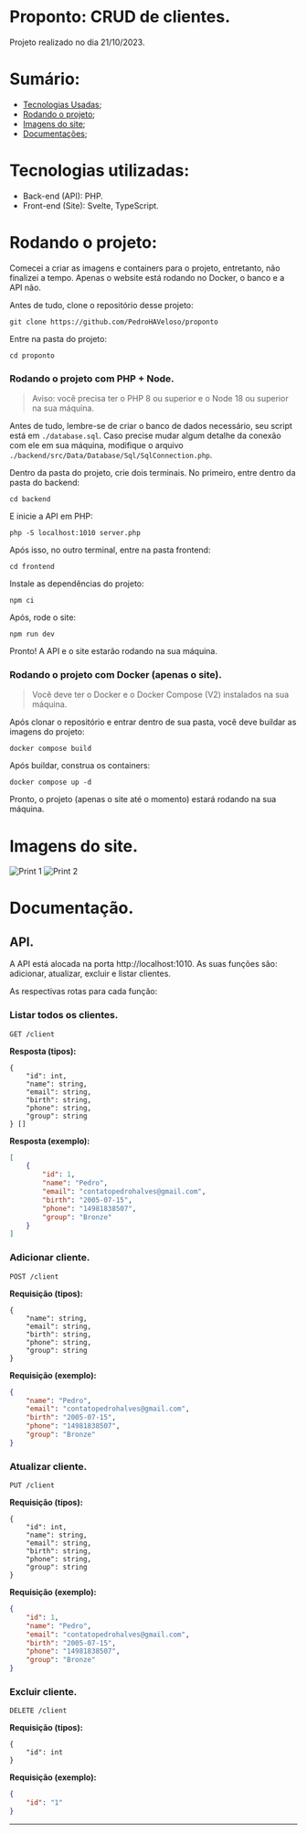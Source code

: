 # Proponto: CRUD de clientes.

Projeto realizado no dia 21/10/2023.

# Sumário:

- [Tecnologias Usadas](#tecnologias-utilizadas);
- [Rodando o projeto](#tecnologias-utilizadas);
- [Imagens do site](#imagens-do-site);
- [Documentações](#documentação);

# Tecnologias utilizadas:

- Back-end (API): PHP.
- Front-end (Site): Svelte, TypeScript.

# Rodando o projeto:

Comecei a criar as imagens e containers para o projeto, entretanto, não finalizei a tempo. Apenas o website está rodando no Docker, o banco e a API não.

Antes de tudo, clone o repositório desse projeto:

    git clone https://github.com/PedroHAVeloso/proponto

Entre na pasta do projeto:

    cd proponto

### Rodando o projeto com PHP + Node.

> Aviso: você precisa ter o PHP 8 ou superior e o Node 18 ou superior na sua máquina.

Antes de tudo, lembre-se de criar o banco de dados necessário, seu script está em `./database.sql`. Caso precise mudar algum detalhe da conexão com ele em sua máquina, modifique o arquivo `./backend/src/Data/Database/Sql/SqlConnection.php`.

Dentro da pasta do projeto, crie dois terminais. No primeiro, entre dentro da pasta do backend:

    cd backend

E inicie a API em PHP:

    php -S localhost:1010 server.php

Após isso, no outro terminal, entre na pasta frontend:

    cd frontend

Instale as dependências do projeto:

    npm ci

Após, rode o site:

    npm run dev

Pronto! A API e o site estarão rodando na sua máquina.

### Rodando o projeto com Docker (apenas o site).

> Você deve ter o Docker e o Docker Compose (V2) instalados na sua máquina.

Após clonar o repositório e entrar dentro de sua pasta, você deve buildar as imagens do projeto:

    docker compose build

Após buildar, construa os containers:

    docker compose up -d

Pronto, o projeto (apenas o site até o momento) estará rodando na sua máquina.

# Imagens do site.

![Print 1](print_1.png)
![Print 2](print_2.png)

# Documentação.

## API.

A API está alocada na porta http://localhost:1010.
As suas funções são: adicionar, atualizar, excluir e listar clientes.

As respectivas rotas para cada função:

### Listar todos os clientes.

`GET /client`

**Resposta (tipos):**

```
{
    "id": int,
    "name": string,
    "email": string,
    "birth": string,
    "phone": string,
    "group": string
} []
```

**Resposta (exemplo):**
```json
[
    {
        "id": 1,
        "name": "Pedro",
        "email": "contatopedrohalves@gmail.com",
        "birth": "2005-07-15",
        "phone": "14981838507",
        "group": "Bronze"
    }
]
```

### Adicionar cliente.

`POST /client`

**Requisição (tipos):**
```
{
    "name": string,
    "email": string,
    "birth": string,
    "phone": string,
    "group": string
}
```

**Requisição (exemplo):**
```json
{
    "name": "Pedro",
    "email": "contatopedrohalves@gmail.com",
    "birth": "2005-07-15",
    "phone": "14981838507",
    "group": "Bronze"
}
```

### Atualizar cliente.

`PUT /client`

**Requisição (tipos):**
```
{
    "id": int,
    "name": string,
    "email": string,
    "birth": string,
    "phone": string,
    "group": string
}
```

**Requisição (exemplo):**
```json
{
    "id": 1,
    "name": "Pedro",
    "email": "contatopedrohalves@gmail.com",
    "birth": "2005-07-15",
    "phone": "14981838507",
    "group": "Bronze"
}
```

### Excluir cliente.

`DELETE /client`

**Requisição (tipos):**
```
{
    "id": int
}
```

**Requisição (exemplo):**
```json
{
    "id": "1"
}
```

---